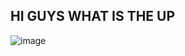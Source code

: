## HI GUYS WHAT IS THE UP
![image](https://github.com/user-attachments/assets/05d7e15f-d9a0-4b4c-bc58-c8819502638c)

